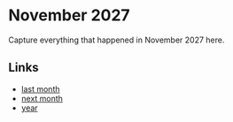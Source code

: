 # November 2027

Capture everything that happened in November 2027 here.

## Links
- [last month](calendar/months/2027-10.md)
- [next month](calendar/months/2027-12.md)
- [year](calendar/years/2027.md)